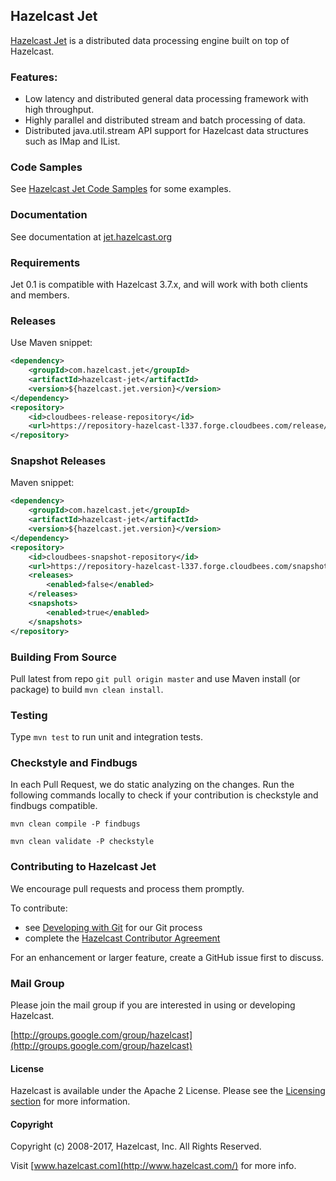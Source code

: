 ## Hazelcast Jet

[Hazelcast Jet](http://jet.hazelcast.org) is a distributed data processing engine built on top of Hazelcast.

### Features:

* Low latency and distributed general data processing framework with high throughput.
* Highly parallel and distributed stream and batch processing of data.
* Distributed java.util.stream API support for Hazelcast data structures such as IMap and IList.

### Code Samples

See [Hazelcast Jet Code Samples](https://github.com/hazelcast/hazelcast-jet-code-samples) for some examples.

### Documentation

See documentation at [jet.hazelcast.org](http://jet.hazelcast.org/)

### Requirements

Jet 0.1 is compatible with Hazelcast 3.7.x, and will work with both clients and members.

### Releases

Use Maven snippet:
```xml
<dependency>
    <groupId>com.hazelcast.jet</groupId>
    <artifactId>hazelcast-jet</artifactId>
    <version>${hazelcast.jet.version}</version>
</dependency>
<repository>
    <id>cloudbees-release-repository</id>
    <url>https://repository-hazelcast-l337.forge.cloudbees.com/release/</url>
</repository>
```

### Snapshot Releases

Maven snippet:
```xml
<dependency>
    <groupId>com.hazelcast.jet</groupId>
    <artifactId>hazelcast-jet</artifactId>
    <version>${hazelcast.jet.version}</version>
</dependency>
<repository>
    <id>cloudbees-snapshot-repository</id>
    <url>https://repository-hazelcast-l337.forge.cloudbees.com/snapshot/</url>
    <releases>
        <enabled>false</enabled>
    </releases>
    <snapshots>
        <enabled>true</enabled>
    </snapshots>
</repository>
```

### Building From Source

Pull latest from repo `git pull origin master` and use Maven install (or package) to build `mvn clean install`.

### Testing

Type `mvn test` to run unit and integration tests.

### Checkstyle and Findbugs

In each Pull Request, we do static analyzing on the changes.
Run the following commands locally to check if your contribution is checkstyle and findbugs compatible.

```
mvn clean compile -P findbugs
```

```
mvn clean validate -P checkstyle
```

### Contributing to Hazelcast Jet

We encourage pull requests and process them promptly.

To contribute:

* see [Developing with Git](https://hazelcast.atlassian.net/wiki/display/COM/Developing+with+Git) for our Git process
* complete the [Hazelcast Contributor Agreement](https://hazelcast.atlassian.net/wiki/display/COM/Hazelcast+Contributor+Agreement)

For an enhancement or larger feature, create a GitHub issue first to discuss.

### Mail Group

Please join the mail group if you are interested in using or developing Hazelcast.

[http://groups.google.com/group/hazelcast](http://groups.google.com/group/hazelcast)

#### License

Hazelcast is available under the Apache 2 License. Please see the [Licensing section](http://docs.hazelcast.org/docs/latest-dev/manual/html-single/index.html#licensing) for more information.

#### Copyright

Copyright (c) 2008-2017, Hazelcast, Inc. All Rights Reserved.

Visit [www.hazelcast.com](http://www.hazelcast.com/) for more info.
